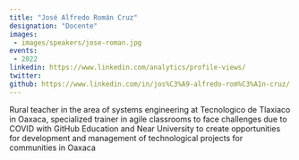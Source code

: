 ```yaml
---
title: "José Alfredo Román Cruz"
designation: "Docente"
images:
 - images/speakers/jose-roman.jpg
events:
 - 2022
linkedin: https://www.linkedin.com/analytics/profile-views/
twitter: 
github: https://www.linkedin.com/in/jos%C3%A9-alfredo-rom%C3%A1n-cruz/
---
```


Rural teacher in the area of ​​systems engineering at Tecnologico de Tlaxiaco in Oaxaca, specialized trainer in agile classrooms to face challenges due to COVID with GitHub Education and Near University to create opportunities for development and management of technological projects for communities in Oaxaca